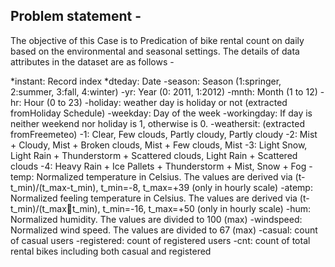 ## Problem statement -

The objective of this Case is to Predication of bike rental count on daily based on the
environmental and seasonal settings.
The details of data attributes in the dataset are as follows -

*instant: Record index
*dteday: Date
-season: Season (1:springer, 2:summer, 3:fall, 4:winter)
-yr: Year (0: 2011, 1:2012)
-mnth: Month (1 to 12)
-hr: Hour (0 to 23)
-holiday: weather day is holiday or not (extracted fromHoliday Schedule)
-weekday: Day of the week
-workingday: If day is neither weekend nor holiday is 1, otherwise is 0.
-weathersit: (extracted fromFreemeteo)
  -1: Clear, Few clouds, Partly cloudy, Partly cloudy
  -2: Mist + Cloudy, Mist + Broken clouds, Mist + Few clouds, Mist
  -3: Light Snow, Light Rain + Thunderstorm + Scattered clouds, Light Rain + Scattered clouds
  -4: Heavy Rain + Ice Pallets + Thunderstorm + Mist, Snow + Fog
-temp: Normalized temperature in Celsius. The values are derived via (t-t_min)/(t_max-t_min), t_min=-8, t_max=+39 (only in hourly scale)
-atemp: Normalized feeling temperature in Celsius. The values are derived via (t-t_min)/(t_maxt_min), t_min=-16, t_max=+50 (only in hourly scale)
-hum: Normalized humidity. The values are divided to 100 (max)
-windspeed: Normalized wind speed. The values are divided to 67 (max)
-casual: count of casual users
-registered: count of registered users
-cnt: count of total rental bikes including both casual and registered
